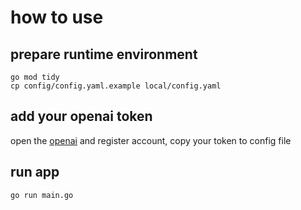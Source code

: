 # how to use

## prepare runtime environment

```
go mod tidy 
cp config/config.yaml.example local/config.yaml
```

## add your openai token
open the [openai](https://beta.openai.com/account/api-keys) and register account, copy your token to config file

## run app
```
go run main.go
```
